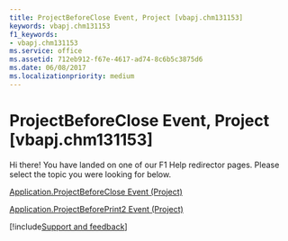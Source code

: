 ```yaml
---
title: ProjectBeforeClose Event, Project [vbapj.chm131153]
keywords: vbapj.chm131153
f1_keywords:
- vbapj.chm131153
ms.service: office
ms.assetid: 712eb912-f67e-4617-ad74-8c6b5c3875d6
ms.date: 06/08/2017
ms.localizationpriority: medium
---
```



# ProjectBeforeClose Event, Project [vbapj.chm131153]

Hi there! You have landed on one of our F1 Help redirector pages. Please select the topic you were looking for below.

[Application.ProjectBeforeClose Event (Project)](https://msdn.microsoft.com/library/90e75c72-03f9-25ab-1339-94d9ff8933a2%28Office.15%29.aspx)

[Application.ProjectBeforePrint2 Event (Project)](https://msdn.microsoft.com/library/93e243b7-d765-e3d9-d061-dd98407010d1%28Office.15%29.aspx)

[!include[Support and feedback](~/includes/feedback-boilerplate.md)]